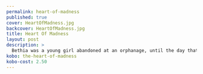 ```yaml
---
permalink: heart-of-madness
published: true
cover: HeartOfMadness.jpg
backcover: HeartOfMadness.jpg
title: Heart Of Madness
layout: post
description: >
  Bethia was a young girl abandoned at an orphanage, until the day that Markus of Eli, the dragon slayer from the war, strode into her life, from there, she changed both the worlds, and became the hero of Fae and Human alike.
kobo: the-heart-of-madness
kobo-cost: 2.50
---
```

